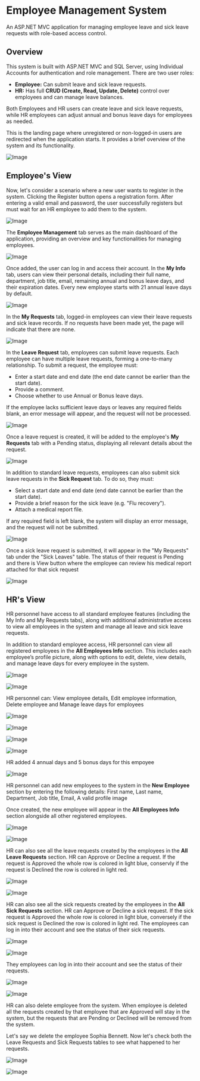 <h1><b>Employee Management System</b></h1>
<p>An ASP.NET MVC application for managing employee leave and sick leave requests with role-based access control.</p>

<h2><b>Overview</b></h2>
<p>This system is built with ASP.NET MVC and SQL Server, using Individual Accounts for authentication and role management. There are two user roles:</p>
<ul>
  <li><b>Employee:</b> Can submit leave and sick leave requests.</li>
  <li><b>HR:</b> Has full <b>CRUD (Create, Read, Update, Delete)</b> control over employees and can manage leave balances.</li>
</ul>

<p>Both Employees and HR users can create leave and sick leave requests, while HR employees can adjust annual and bonus leave days for employees as needed.</p>

<p>This is the landing page where unregistered or non-logged-in users are redirected when the application starts. It provides a brief overview of the system and its functionality.</p>

![Image](https://github.com/user-attachments/assets/a7dcf484-eb81-44ef-b508-7ba65f3cf67e)

<h2><b>Employee's View</b></h2>
<p>Now, let's consider a scenario where a new user wants to register in the system. Clicking the Register button opens a registration form. After entering a valid email and password, the user successfully registers but must wait for an HR employee to add them to the system.</p>

![Image](https://github.com/user-attachments/assets/703d517f-4998-4b64-979f-5bef349fc801)

<p>The <b>Employee Management</b> tab serves as the main dashboard of the application, providing an overview and key functionalities for managing employees.</p>

![Image](https://github.com/user-attachments/assets/a250e387-dc21-485d-8bb7-2fcc8fd2deb5)

<p>Once added, the user can log in and access their account. In the <b>My Info</b> tab, users can view their personal details, including their full name, department, job title, email, remaining annual and bonus leave days, and their expiration dates. Every new employee starts with 21 annual leave days by default.</p>

![Image](https://github.com/user-attachments/assets/cedadcd2-14bb-4c46-abb7-6650022e3c22)

<p>In the <b>My Requests</b> tab, logged-in employees can view their leave requests and sick leave records. If no requests have been made yet, the page will indicate that there are none.</p>

![Image](https://github.com/user-attachments/assets/0c218bb7-2f0b-4dfb-ab90-aa74331e9864)

<p>In the <b>Leave Request</b> tab, employees can submit leave requests. Each employee can have multiple leave requests, forming a one-to-many relationship. To submit a request, the employee must:
</p>
<ul>
  <li>Enter a start date and end date (the end date cannot be earlier than the start date).</li>
  <li>Provide a comment.</li>
  <li>Choose whether to use Annual or Bonus leave days.</li>
</ul>
<p>If the employee lacks sufficient leave days or leaves any required fields blank, an error message will appear, and the request will not be processed.
</p>

![Image](https://github.com/user-attachments/assets/da835275-9a83-4ec8-a5e0-34103f4a81f9)

<p>Once a leave request is created, it will be added to the employee's <b>My Requests</b> tab with a Pending status, displaying all relevant details about the request.</p>

![Image](https://github.com/user-attachments/assets/ec1526e8-0a2a-43c1-83b8-23bb838367c1)

<p>In addition to standard leave requests, employees can also submit sick leave requests in the <b>Sick Request</b> tab. To do so, they must:</p>
<ul>
  <li>Select a start date and end date (end date cannot be earlier than the start date).</li>
  <li>Provide a brief reason for the sick leave (e.g. "Flu recovery").</li>
  <li>Attach a medical report file.</li>
</ul>
<p>If any required field is left blank, the system will display an error message, and the request will not be submitted.</p>

![Image](https://github.com/user-attachments/assets/c8d7281e-2b0a-454c-9704-324fb8734581)

<p>Once a sick leave request is submitted, it will appear in the "My Requests" tab under the "Sick Leaves" table. The status of their request is Pending and there is View button where the employee can review his medical report attached for that sick request</p>

![Image](https://github.com/user-attachments/assets/4209010b-388b-490a-804c-18870234d702)

<h2><b>HR's View</b></h2>

<p>HR personnel have access to all standard employee features (including the My Info and My Requests tabs), along with additional administrative access to view all employees in the system and manage all leave and sick leave requests.</p>
<p>In addition to standard employee access, HR personnel can view all registered employees in the <b>All Employees Info</b> section. This includes each employee’s profile picture, along with options to edit, delete, view details, and manage leave days for every employee in the system.</p>

![Image](https://github.com/user-attachments/assets/c8dfa113-52a9-4397-a913-6e3340a5fed4)

![Image](https://github.com/user-attachments/assets/a1e1a219-be86-49c0-818f-473254b121c1)

<p>HR personnel can: View employee details, Edit employee information, Delete employee and Manage leave days for employees</p>

![Image](https://github.com/user-attachments/assets/79770c7e-926f-49ac-877d-2b5eca4d6239)

![Image](https://github.com/user-attachments/assets/7644e306-c002-420f-8162-9e21424469b5)

![Image](https://github.com/user-attachments/assets/43e56af1-ad3c-4d10-b343-10045a89fe91)

![Image](https://github.com/user-attachments/assets/14d6863b-895c-4fd8-b886-7552caab21ae)

<p>HR added 4 annual days and 5 bonus days for this empoyee</p>

![Image](https://github.com/user-attachments/assets/009c103c-88ba-43b7-bd3b-9c8723adffb8)

<p>HR personnel can add new employees to the system in the <b>New Employee</b> section by entering the following details: First name, Last name, Department, Job title, Email, A valid profile image</p>
<p>Once created, the new employee will appear in the <b>All Employees Info</b> section alongside all other registered employees.</p>

![Image](https://github.com/user-attachments/assets/80f51891-1051-47fd-b2b9-4087f85faf1c)

![Image](https://github.com/user-attachments/assets/1e6c955a-11cc-4363-81a0-5f5ed45926b4)

<p>HR can also see all the leave requests created by the employees in the <b>All Leave Requests</b> section. HR can Approve or Decline a request. If the request is Approved the whole row is colored in light blue, conservly if the request is Declined the row is colored in light red. </p>

![Image](https://github.com/user-attachments/assets/83104fae-082a-4258-b585-8d5867c5fc93)

![Image](https://github.com/user-attachments/assets/1a03f57d-69ae-46b3-b858-3d25d785fa61)

<p>HR can also see all the sick requests created by the employees in the <b>All Sick Requests</b> section. HR can Approve or Decline a sick request. If the sick request is Approved the whole row is colored in light blue, conversely if the sick request is Declined the row is colored in light red. The employees can log in into their account and see the status of their sick requests.</p>

![Image](https://github.com/user-attachments/assets/a4878808-bcea-41fa-a632-ad2f5487b68a)

![Image](https://github.com/user-attachments/assets/7cc2e3bb-826b-40f2-9c4f-82940a6ff5db)

<p>They employees can log in into their account and see the status of their requests.</p>

![Image](https://github.com/user-attachments/assets/f383cd91-a043-4a23-87cd-da7edc45a1f8)

![Image](https://github.com/user-attachments/assets/9bbce640-b3a6-42ad-8715-7eda49204b7e)

<p>HR can also delete employee from the system. When employee is deleted all the requests created by that employee that are Approved will stay in the system, but the requests that are Pending or Declined will be removed from the system.</p>
<p>Let's say we delete the employee Sophia Bennett. Now let's check both the Leave Requests and Sick Requests tables to see what happened to her requests.</p>

![Image](https://github.com/user-attachments/assets/8d6c50bb-5d74-4b14-832c-6e259a4e48bf)

![Image](https://github.com/user-attachments/assets/f0b2919e-a23d-45aa-83d6-cc56e1f91d89)
